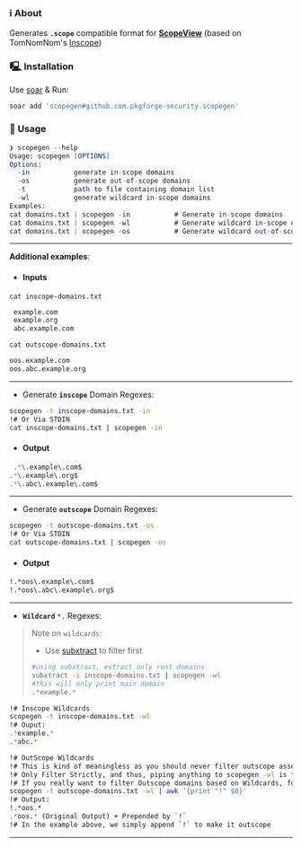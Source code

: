 ### ℹ️ About
Generates **`.scope`** compatible format for [**ScopeView**](https://github.com/pkgforge-security/scopeview) (based on TomNomNom's [Inscope](https://github.com/pkgforge-security/inscope))

### 🖳 Installation
Use [soar](https://github.com/pkgforge/soar) & Run:
```bash
soar add 'scopegen#github.com.pkgforge-security.scopegen'
```

### 🧰 Usage
```mathematica
❯ scopegen --help
Usage: scopegen [OPTIONS]
Options:
  -in           generate in-scope domains
  -os           generate out-of-scope domains
  -t            path to file containing domain list
  -wl           generate wildcard in-scope domains
Examples:
cat domains.txt | scopegen -in           # Generate in-scope domains 
cat domains.txt | scopegen -wl           # Generate wildcard in-scope domains
cat domains.txt | scopegen -os           # Generate wildcard out-of-scope domains
```
---
**Additional examples**: 
- #### Inputs
 `cat inscope-domains.txt`
```bash 
 example.com
 example.org
 abc.example.com
 ```
 `cat outscope-domains.txt`
 ```bash
 oos.example.com
 oos.abc.example.org
 ```
---
- Generate **`inscope`** Domain Regexes:
```bash
scopegen -t inscope-domains.txt -in
!# Or Via STDIN
cat inscope-domains.txt | scopegen -in
```
- #### Output
```bash
 .*\.example\.com$
.*\.example\.org$
.*\.abc\.example\.com$
```
---
- Generate **`outscope`**  Domain Regexes:
```bash
scopegen -t outscope-domains.txt -os
!# Or Via STDIN
cat outscope-domains.txt | scopegen -os
```
- #### Output
```bash
!.*oos\.example\.com$
!.*oos\.abc\.example\.org$
```
---
- **`Wildcard`** `*.` Regexes:
> Note on `wildcards`:
> - Use [subxtract](https://github.com/pkgforge/subxtract) to filter first
> ```bash
> #using subxtract, extract only root domains
> subxtract -i inscope-domains.txt | scopegen -wl
> #this will only print main domain
> .*example.*
> ```
```bash
!# Inscope Wildcards
scopegen -t inscope-domains.txt -wl
!# Ouput:
.*example.*
.*abc.*

!# OutScope Wildcards
!# This is kind of meaningless as you should never filter outscope assets based on regex.
!# Only Filter Strictly, and thus, piping anything to scopegen -wl is treated as `Inscope`
!# If you really want to filter Outscope domains based on Wildcards, for whatever reason:
scopegen -t outscope-domains.txt -wl | awk '{print "!" $0}'
!# Output:
!.*oos.*
.*oos.* (Original Output) + Prepended by `!`
!# In the example above, we simply append `!` to make it outscope
```
---